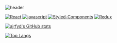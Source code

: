 ![header](https://capsule-render.vercel.app/api?type=transparent&color=auto&height=300&section=header&text=ajrfyd&desc=dev%20hub%20&descAlign=60&descAlignY=65&animation=scaleIn&fontSize=90&fontColor=6200ee)

[![React](https://img.shields.io/badge/React-61DAFB?style=flat-square&logo=React&logoColor=ffffff)]()
[![javascript](https://img.shields.io/badge/javascript-F7DF1E?style=flat-square&logo=javascript&logoColor=ffffff)]()
[![Styled-Components](https://img.shields.io/badge/StyledComponents-DB7093?style=flat-square&logo=styled-components&logoColor=FFDC0F)]()
[![Redux](https://img.shields.io/badge/Redux-764ABC?style=flat-square&logo=Redux&logoColor=FFF)]()


[![ajrfyd's GitHub stats](https://github-readme-stats.vercel.app/api?username=ajrfyd&show_icons=true&theme=midnight-purple)](https://github.com/ajrfyd/github-readme-stats)

[![Top Langs](https://github-readme-stats.vercel.app/api/top-langs/?username=ajrfyd&layout=compact)](https://github.com/ajrfyd/github-readme-stats)

